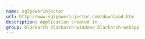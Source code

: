 ```yaml
---
name: sqlpowerinjector
url: http://www.sqlpowerinjector.com/download.htm
description: Application created in .
group: blackarch blackarch-windows blackarch-webapp
---
```

